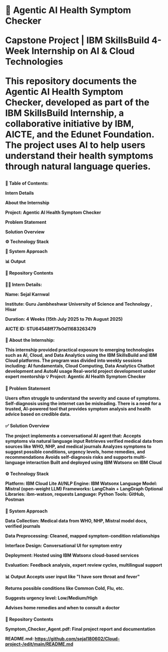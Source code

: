 <h1>🧠 Agentic AI Health Symptom Checker

Capstone Project | IBM SkillsBuild 4-Week Internship on AI & Cloud Technologies

This repository documents the Agentic AI Health Symptom Checker, developed as part of the IBM SkillsBuild Internship, a collaborative initiative by IBM, AICTE, and the Edunet Foundation. The project uses AI to help users understand their health symptoms through natural language queries.


<h4>📝 Table of Contents:

Intern Details

About the Internship

Project: Agentic AI Health Symptom Checker

Problem Statement

Solution Overview

⚙️ Technology Stack

🚀 System Approach

📊 Output

📁 Repository Contents



<h4>👩‍💻 Intern Details:

Name: Sejal Karnwal

Institute: Guru Jambheshwar University of Science and Technology , Hisar

Duration: 4 Weeks (15th July 2025 to 7th August 2025)

AICTE ID: STU64548ff77b0d11683263479


<h4>📖 About the Internship:

This internship provided practical exposure to emerging technologies such as AI, Cloud, and Data Analytics using the IBM SkillsBuild and IBM Cloud platforms. The program was divided into weekly sessions including:
AI fundamentals, Cloud Computing, Data Analytics
Chatbot development and AutoAI usage
Real-world project development under expert mentorship
💡 Project: Agentic AI Health Symptom Checker


<h4>📌 Problem Statement

Users often struggle to understand the severity and cause of symptoms. Self-diagnosis using the internet can be misleading. There is a need for a trusted, AI-powered tool that provides symptom analysis and health advice based on credible data.


<h4>✅ Solution Overview

The project implements a conversational AI agent that:
Accepts symptoms via natural language input
Retrieves verified medical data from sources like WHO, NHP, and medical journals
Analyzes symptoms to suggest possible conditions, urgency levels, home remedies, and recommendations
Avoids self-diagnosis risks and supports multi-language interaction
Built and deployed using IBM Watsonx on IBM Cloud


<h4>⚙️ Technology Stack

Platform: IBM Cloud Lite
AI/NLP Engine: IBM Watsonx
Language Model: Mistral (open-weight LLM)
Frameworks: LangChain + LangGraph
Optional Libraries: ibm-watson, requests
Language: Python
Tools: GitHub, Postman


<h4>🚀 System Approach

Data Collection:
Medical data from WHO, NHP, Mistral model docs, verified journals

Data Preprocessing:
Cleaned, mapped symptom-condition relationships

Interface Design:
Conversational UI for symptom entry

Deployment:
Hosted using IBM Watsonx cloud-based services

Evaluation:
Feedback analysis, expert review cycles, multilingual support

<h4>📊 Output
Accepts user input like "I have sore throat and fever"

Returns possible conditions like Common Cold, Flu, etc.

Suggests urgency level: Low/Medium/High

Advises home remedies and when to consult a doctor


<h4>📁 Repository Contents

Symptom_Checker_Agent.pdf: Final project report and documentation

README.md: https://github.com/sejal180602/Cloud-project-/edit/main/README.md


